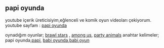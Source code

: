 ## papi oyunda

youtube içerik üreticisiyim,eğlenceli ve komik oyun videoları çekiyorum. youtube sayfam : [papi oyunda](https://www.youtube.com/channel/UCjYcjPoqCpANuDi9rH5vk9g/edit/main/README.md)

oynadığım oyunlar; [brawl stars](https://www.youtube.com/channel/UCjYcjPoqCpANuDi9rH5vk9g/edit/main/README.md) , [among us](https://www.youtube.com/channel/UCjYcjPoqCpANuDi9rH5vk9g/edit/main/README.md), [party animals](https://www.youtube.com/channel/UCjYcjPoqCpANuDi9rH5vk9g/edit/main/README.md)
anahtar kelimeler; papi oyunda,[papi](https://www.youtube.com/channel/UCjYcjPoqCpANuDi9rH5vk9g/edit/main/README.md), [babi oyunda](https://www.youtube.com/channel/UCjYcjPoqCpANuDi9rH5vk9g/edit/main/README.md),[babi](https://www.youtube.com/channel/UCjYcjPoqCpANuDi9rH5vk9g/edit/main/README.md),[oyun](https://www.youtube.com/channel/UCjYcjPoqCpANuDi9rH5vk9g/edit/main/README.md)
